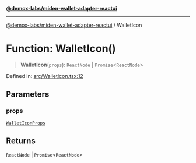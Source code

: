 [**@demox-labs/miden-wallet-adapter-reactui**](../README.md)

***

[@demox-labs/miden-wallet-adapter-reactui](../globals.md) / WalletIcon

# Function: WalletIcon()

> **WalletIcon**(`props`): `ReactNode` \| `Promise`\<`ReactNode`\>

Defined in: [src/WalletIcon.tsx:12](https://github.com/demox-labs/miden-wallet-adapter/blob/1ef8b04773cb8b7272bbf6a4eb810ab074d47de8/packages/ui/src/WalletIcon.tsx#L12)

## Parameters

### props

[`WalletIconProps`](../interfaces/WalletIconProps.md)

## Returns

`ReactNode` \| `Promise`\<`ReactNode`\>
